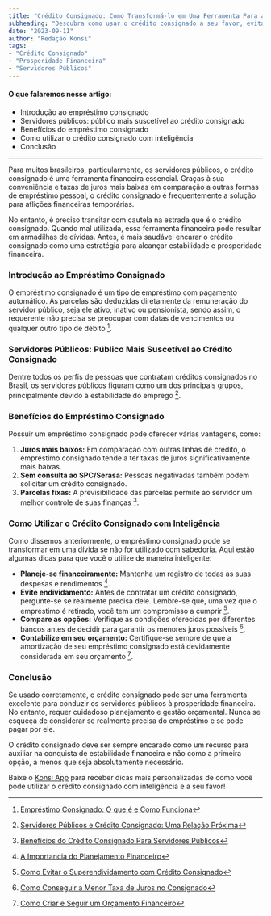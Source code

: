 ```yaml
---
title: "Crédito Consignado: Como Transformá-lo em Uma Ferramenta Para a Prosperidade Financeira"
subheading: "Descubra como usar o crédito consignado a seu favor, evitando dívidas e promovendo a estabilidade financeira - Guia para Servidores Públicos"
date: "2023-09-11"
author: "Redação Konsi"
tags:
- "Crédito Consignado"
- "Prosperidade Financeira"
- "Servidores Públicos"
---
```


#### O que falaremos nesse artigo:

* Introdução ao empréstimo consignado
* Servidores públicos: público mais suscetível ao crédito consignado
* Benefícios do empréstimo consignado
* Como utilizar o crédito consignado com inteligência 
* Conclusão

---

Para muitos brasileiros, particularmente, os servidores públicos, o crédito consignado é uma ferramenta financeira essencial. Graças à sua conveniência e taxas de juros mais baixas em comparação a outras formas de empréstimo pessoal, o crédito consignado é frequentemente a solução para aflições financeiras temporárias.

No entanto, é preciso transitar com cautela na estrada que é o crédito consignado. Quando mal utilizada, essa ferramenta financeira pode resultar em armadilhas de dívidas. Antes, é mais saudável encarar o crédito consignado como uma estratégia para alcançar estabilidade e prosperidade financeira. 

### Introdução ao Empréstimo Consignado

O empréstimo consignado é um tipo de empréstimo com pagamento automático. As parcelas são deduzidas diretamente da remuneração do servidor público, seja ele ativo, inativo ou pensionista, sendo assim, o requerente não precisa se preocupar com datas de vencimentos ou qualquer outro tipo de débito [^1^].

### Servidores Públicos: Público Mais Suscetível ao Crédito Consignado

Dentre todos os perfis de pessoas que contratam créditos consignados no Brasil, os servidores públicos figuram como um dos principais grupos, principalmente devido à estabilidade do emprego [^2^].

### Benefícios do Empréstimo Consignado

Possuir um empréstimo consignado pode oferecer várias vantagens, como:

1. **Juros mais baixos:** Em comparação com outras linhas de crédito, o empréstimo consignado tende a ter taxas de juros significativamente mais baixas.
2. **Sem consulta ao SPC/Serasa:** Pessoas negativadas também podem solicitar um crédito consignado.
3. **Parcelas fixas:** A previsibilidade das parcelas permite ao servidor um melhor controle de suas finanças [^3^].
   
### Como Utilizar o Crédito Consignado com Inteligência

Como dissemos anteriormente, o empréstimo consignado pode se transformar em uma dívida se não for utilizado com sabedoria. Aqui estão algumas dicas para que você o utilize de maneira inteligente:

* **Planeje-se financeiramente:** Mantenha um registro de todas as suas despesas e rendimentos [^4^].
* **Evite endividamento:** Antes de contratar um crédito consignado, pergunte-se se realmente precisa dele. Lembre-se que, uma vez que o empréstimo é retirado, você tem um compromisso a cumprir [^5^].
* **Compare as opções:** Verifique as condições oferecidas por diferentes bancos antes de decidir para garantir os menores juros possíveis [^6^].
* **Contabilize em seu orçamento:** Certifique-se sempre de que a amortização de seu empréstimo consignado está devidamente considerada em seu orçamento [^7^].

### Conclusão

Se usado corretamente, o crédito consignado pode ser uma ferramenta excelente para conduzir os servidores públicos à prosperidade financeira. No entanto, requer cuidadoso planejamento e gestão orçamental. Nunca se esqueça de considerar se realmente precisa do empréstimo e se pode pagar por ele.

O crédito consignado deve ser sempre encarado como um recurso para auxiliar na conquista de estabilidade financeira e não como a primeira opção, a menos que seja absolutamente necessário. 

Baixe o [Konsi App](link_para_o_aplicativo) para receber dicas mais personalizadas de como você pode utilizar o crédito consignado com inteligência e a seu favor! 

[^1^]: [Empréstimo Consignado: O que é e Como Funciona](link_para_artigo_1)
[^2^]: [Servidores Públicos e Crédito Consignado: Uma Relação Próxima](link_para_artigo_2)
[^3^]: [Benefícios do Crédito Consignado Para Servidores Públicos](link_para_artigo_3)
[^4^]: [A Importancia do Planejamento Financeiro](link_para_artigo_4)
[^5^]: [Como Evitar o Superendividamento com Crédito Consignado](link_para_artigo_5)
[^6^]: [Como Conseguir a Menor Taxa de Juros no Consignado](link_para_artigo_6)
[^7^]: [Como Criar e Seguir um Orçamento Financeiro](link_para_artigo_7)